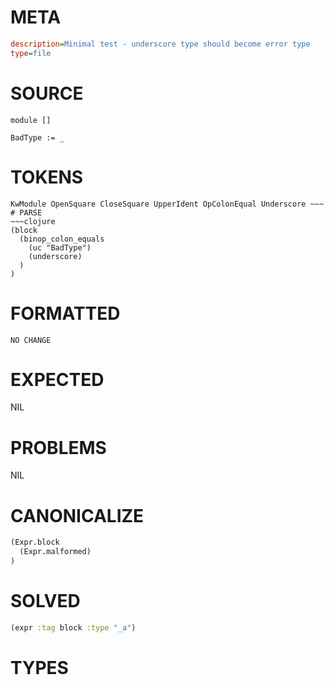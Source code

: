 # META
~~~ini
description=Minimal test - underscore type should become error type
type=file
~~~
# SOURCE
~~~roc
module []

BadType := _
~~~
# TOKENS
~~~text
KwModule OpenSquare CloseSquare UpperIdent OpColonEqual Underscore ~~~
# PARSE
~~~clojure
(block
  (binop_colon_equals
    (uc "BadType")
    (underscore)
  )
)
~~~
# FORMATTED
~~~roc
NO CHANGE
~~~
# EXPECTED
NIL
# PROBLEMS
NIL
# CANONICALIZE
~~~clojure
(Expr.block
  (Expr.malformed)
)
~~~
# SOLVED
~~~clojure
(expr :tag block :type "_a")
~~~
# TYPES
~~~roc
~~~
